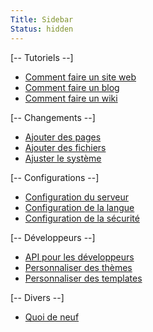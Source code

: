 ```yaml
---
Title: Sidebar
Status: hidden
---
```

[-- Tutoriels --]

* [Comment faire un site web](how-to-make-a-website)
* [Comment faire un blog](how-to-make-a-blog)
* [Comment faire un wiki](how-to-make-a-wiki)

[-- Changements --]

* [Ajouter des pages](adding-content)
* [Ajouter des fichiers](adding-media)
* [Ajuster le système](adjusting-system)

[-- Configurations --]

* [Configuration du serveur](server-configuration)
* [Configuration de la langue](language-configuration)
* [Configuration de la sécurité](security-configuration)

[-- Développeurs --]

* [API pour les développeurs](api)
* [Personnaliser des thèmes](customising-themes)
* [Personnaliser des templates](customising-templates)

[-- Divers --]

* [Quoi de neuf](https://github.com/datenstrom/yellow/issues?q=label%3Anews%20)
